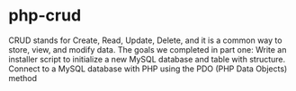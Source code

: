 # php-crud
CRUD stands for Create, Read, Update, Delete, and it is a common way to store, view, and modify data. The goals we completed in part one: Write an installer script to initialize a new MySQL database and table with structure. Connect to a MySQL database with PHP using the PDO (PHP Data Objects) method
